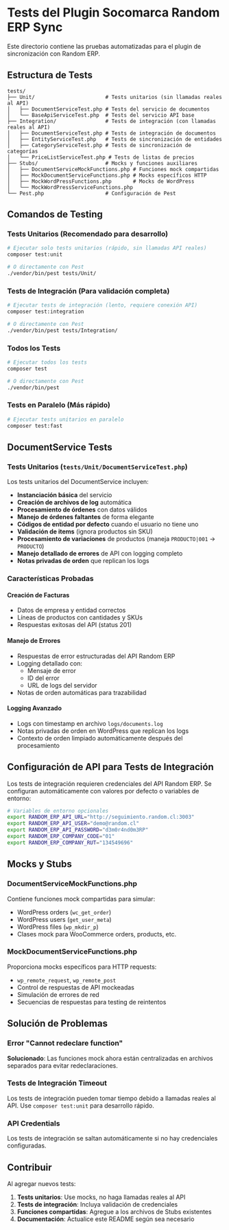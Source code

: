 # Tests del Plugin Socomarca Random ERP Sync

Este directorio contiene las pruebas automatizadas para el plugin de sincronización con Random ERP.

## Estructura de Tests

```
tests/
├── Unit/                       # Tests unitarios (sin llamadas reales al API)
│   ├── DocumentServiceTest.php # Tests del servicio de documentos
│   └── BaseApiServiceTest.php  # Tests del servicio API base
├── Integration/                # Tests de integración (con llamadas reales al API)
│   ├── DocumentServiceTest.php # Tests de integración de documentos
│   ├── EntityServiceTest.php   # Tests de sincronización de entidades
│   ├── CategoryServiceTest.php # Tests de sincronización de categorías
│   └── PriceListServiceTest.php # Tests de listas de precios
├── Stubs/                      # Mocks y funciones auxiliares
│   ├── DocumentServiceMockFunctions.php # Funciones mock compartidas
│   ├── MockDocumentServiceFunctions.php # Mocks específicos HTTP
│   ├── MockWordPressFunctions.php       # Mocks de WordPress
│   └── MockWordPressServiceFunctions.php
└── Pest.php                    # Configuración de Pest
```

## Comandos de Testing

### Tests Unitarios (Recomendado para desarrollo)
```bash
# Ejecutar solo tests unitarios (rápido, sin llamadas API reales)
composer test:unit

# O directamente con Pest
./vendor/bin/pest tests/Unit/
```

### Tests de Integración (Para validación completa)
```bash
# Ejecutar tests de integración (lento, requiere conexión API)
composer test:integration

# O directamente con Pest
./vendor/bin/pest tests/Integration/
```

### Todos los Tests
```bash
# Ejecutar todos los tests
composer test

# O directamente con Pest
./vendor/bin/pest
```

### Tests en Paralelo (Más rápido)
```bash
# Ejecutar tests unitarios en paralelo
composer test:fast
```

## DocumentService Tests

### Tests Unitarios (`tests/Unit/DocumentServiceTest.php`)

Los tests unitarios del DocumentService incluyen:

- **Instanciación básica** del servicio
- **Creación de archivos de log** automática
- **Procesamiento de órdenes** con datos válidos
- **Manejo de órdenes faltantes** de forma elegante
- **Códigos de entidad por defecto** cuando el usuario no tiene uno
- **Validación de items** (ignora productos sin SKU)
- **Procesamiento de variaciones** de productos (maneja `PRODUCTO|001` → `PRODUCTO`)
- **Manejo detallado de errores** de API con logging completo
- **Notas privadas de orden** que replican los logs

### Características Probadas

#### Creación de Facturas
- Datos de empresa y entidad correctos
- Líneas de productos con cantidades y SKUs
- Respuestas exitosas del API (status 201)

#### Manejo de Errores
- Respuestas de error estructuradas del API Random ERP
- Logging detallado con:
  - Mensaje de error
  - ID del error
  - URL de logs del servidor
- Notas de orden automáticas para trazabilidad

#### Logging Avanzado
- Logs con timestamp en archivo `logs/documents.log`
- Notas privadas de orden en WordPress que replican los logs
- Contexto de orden limpiado automáticamente después del procesamiento

## Configuración de API para Tests de Integración

Los tests de integración requieren credenciales del API Random ERP. Se configuran automáticamente con valores por defecto o variables de entorno:

```bash
# Variables de entorno opcionales
export RANDOM_ERP_API_URL="http://seguimiento.random.cl:3003"
export RANDOM_ERP_API_USER="demo@random.cl"  
export RANDOM_ERP_API_PASSWORD="d3m0r4nd0m3RP"
export RANDOM_ERP_COMPANY_CODE="01"
export RANDOM_ERP_COMPANY_RUT="134549696"
```

## Mocks y Stubs

### DocumentServiceMockFunctions.php
Contiene funciones mock compartidas para simular:
- WordPress orders (`wc_get_order`)
- WordPress users (`get_user_meta`)
- WordPress files (`wp_mkdir_p`)
- Clases mock para WooCommerce orders, products, etc.

### MockDocumentServiceFunctions.php
Proporciona mocks específicos para HTTP requests:
- `wp_remote_request`, `wp_remote_post`
- Control de respuestas de API mockeadas
- Simulación de errores de red
- Secuencias de respuestas para testing de reintentos

## Solución de Problemas

### Error "Cannot redeclare function"
**Solucionado**: Las funciones mock ahora están centralizadas en archivos separados para evitar redeclaraciones.

### Tests de Integración Timeout
Los tests de integración pueden tomar tiempo debido a llamadas reales al API. Use `composer test:unit` para desarrollo rápido.

### API Credentials
Los tests de integración se saltan automáticamente si no hay credenciales configuradas.

## Contribuir

Al agregar nuevos tests:

1. **Tests unitarios**: Use mocks, no haga llamadas reales al API
2. **Tests de integración**: Incluya validación de credenciales
3. **Funciones compartidas**: Agregue a los archivos de Stubs existentes
4. **Documentación**: Actualice este README según sea necesario